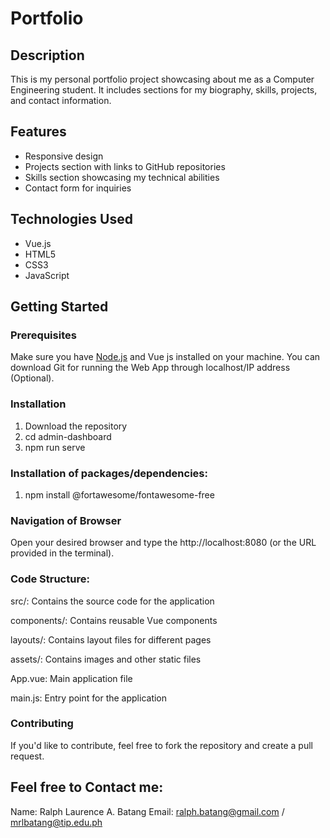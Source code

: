 # Portfolio

## Description

This is my personal portfolio project showcasing about me as a Computer Engineering student. It includes sections for my biography, skills, projects, and contact information.

## Features

- Responsive design
- Projects section with links to GitHub repositories
- Skills section showcasing my technical abilities
- Contact form for inquiries

## Technologies Used

- Vue.js
- HTML5
- CSS3
- JavaScript

## Getting Started

### Prerequisites

Make sure you have [Node.js](https://nodejs.org/) and Vue js installed on your machine.
You can download Git for running the Web App through localhost/IP address (Optional).

### Installation

1. Download the repository
2. cd admin-dashboard
3. npm run serve

### Installation of packages/dependencies:
1. npm install @fortawesome/fontawesome-free

### Navigation of Browser

Open your desired browser and type the http://localhost:8080 (or the URL provided in the terminal).

### Code Structure:

src/: Contains the source code for the application

components/: Contains reusable Vue components

layouts/: Contains layout files for different pages

assets/: Contains images and other static files

App.vue: Main application file

main.js: Entry point for the application

### Contributing
If you'd like to contribute, feel free to fork the repository and create a pull request.


## Feel free to Contact me:

Name: Ralph Laurence A. Batang
Email: ralph.batang@gmail.com / mrlbatang@tip.edu.ph
  


